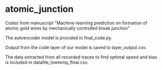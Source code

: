 # atomic_junction
Codes from manuscript "Machine-learning prediction on formation of atomic gold wires by mechanically controlled break junction"

The autoencoder model is provided in final_code.py.

Output from the code layer of our model is saved to layer_output.csv.

The data extracted from all recorded traces to find optimal speed and bias is included in datafile_lowtemp_final.csv. 
